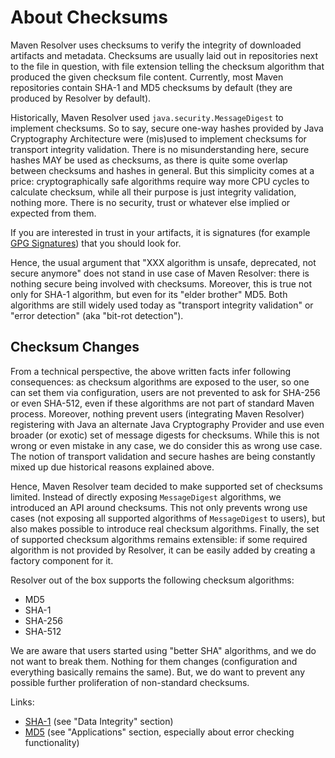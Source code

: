 # About Checksums
<!--
Licensed to the Apache Software Foundation (ASF) under one
or more contributor license agreements.  See the NOTICE file
distributed with this work for additional information
regarding copyright ownership.  The ASF licenses this file
to you under the Apache License, Version 2.0 (the
"License"); you may not use this file except in compliance
with the License.  You may obtain a copy of the License at

    http://www.apache.org/licenses/LICENSE-2.0

Unless required by applicable law or agreed to in writing,
software distributed under the License is distributed on an
"AS IS" BASIS, WITHOUT WARRANTIES OR CONDITIONS OF ANY
KIND, either express or implied.  See the License for the
specific language governing permissions and limitations
under the License.
-->

Maven Resolver uses checksums to verify the integrity of downloaded artifacts and
metadata. Checksums are usually laid out in repositories next to the file in question, with file
extension telling the checksum algorithm that produced the given checksum file content. Currently,
most Maven repositories contain SHA-1 and MD5 checksums by default (they are produced by Resolver by default).

Historically, Maven Resolver used `java.security.MessageDigest` to implement checksums. So to say, secure one-way
hashes provided by Java Cryptography Architecture were (mis)used to implement checksums for transport integrity
validation. There is no misunderstanding here, secure hashes MAY be used as checksums, as there is quite some
overlap between checksums and hashes in general. But this simplicity comes at a price: cryptographically safe
algorithms require way more CPU cycles to calculate checksum, while all their purpose is just
integrity validation, nothing more. There is no security, trust or whatever else implied or expected from
them.

If you are interested in trust in your artifacts, it is signatures (for example
[GPG Signatures](https://maven.apache.org/plugins/maven-gpg-plugin/)) that you should look for.

Hence, the usual argument that "XXX algorithm is unsafe, deprecated, not secure anymore" does not stand in use case
of Maven Resolver: there is nothing secure being involved with checksums. Moreover, this is true not only for SHA-1
algorithm, but even for its "elder brother" MD5. Both algorithms are still widely used today as "transport integrity
validation" or "error detection" (aka "bit-rot detection").

## Checksum Changes

From a technical perspective, the above written facts infer following consequences: as checksum algorithms are exposed
to the user, so one can set them via configuration, users are not prevented to ask for SHA-256 or even SHA-512, even if
these algorithms are not part of standard Maven process. Moreover, nothing prevent users (integrating
Maven Resolver) registering with Java an alternate Java Cryptography Provider and use even broader (or exotic) set
of message digests for checksums. While this is not wrong or even mistake in any case, we do consider this as
wrong use case. The notion of transport validation and secure hashes are being constantly mixed up due historical
reasons explained above.

Hence, Maven Resolver team decided to make supported set of checksums limited. Instead of directly exposing
`MessageDigest` algorithms, we introduced an API around checksums. This not only prevents wrong use cases (not
exposing all supported algorithms of `MessageDigest` to users), but also makes possible to introduce real checksum
algorithms. Finally, the set of supported checksum algorithms remains extensible: if some required algorithm is
not provided by Resolver, it can be easily added by creating a factory component for it.

Resolver out of the box supports the following checksum algorithms:

* MD5
* SHA-1
* SHA-256
* SHA-512

We are aware that users started using "better SHA" algorithms, and we do not want to break them. Nothing for them
changes (configuration and everything basically remains the same). But, we do want to prevent any possible further
proliferation of non-standard checksums.

Links:

* [SHA-1](https://en.wikipedia.org/wiki/SHA-1) (see "Data Integrity" section)
* [MD5](https://en.wikipedia.org/wiki/MD5) (see "Applications" section, especially about error checking functionality)

